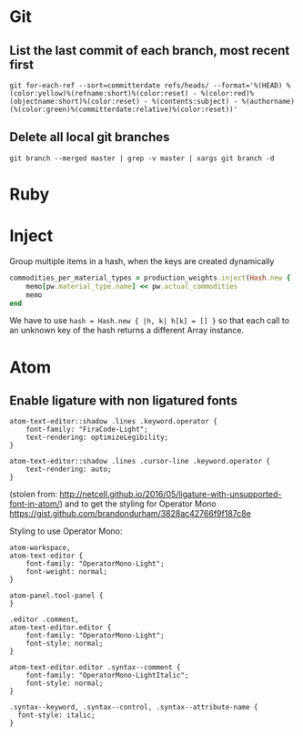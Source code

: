 # Git
## List the last commit of each branch, most recent first

    git for-each-ref --sort=committerdate refs/heads/ --format='%(HEAD) %(color:yellow)%(refname:short)%(color:reset) - %(color:red)%(objectname:short)%(color:reset) - %(contents:subject) - %(authorname) (%(color:green)%(committerdate:relative)%(color:reset))'

## Delete all local git branches

    git branch --merged master | grep -v master | xargs git branch -d

# Ruby

# Inject
Group multiple items in a hash, when the keys are created dynamically

``` Ruby
commodities_per_material_types = production_weights.inject(Hash.new { |h, k| h[k] = [] }) do |memo, pw|
    memo[pw.material_type.name] << pw.actual_commodities
	memo
end
```

We have to use `hash = Hash.new { |h, k| h[k] = [] }` so that each call to an unknown key of the hash returns a different Array instance. 


# Atom

## Enable ligature with non ligatured fonts

    atom-text-editor::shadow .lines .keyword.operator {
        font-family: "FiraCode-Light";
        text-rendering: optimizeLegibility;
    }

    atom-text-editor::shadow .lines .cursor-line .keyword.operator {
        text-rendering: auto;
    }

(stolen from: http://netcell.github.io/2016/05/ligature-with-unsupported-font-in-atom/)
and to get the styling for Operator Mono https://gist.github.com/brandondurham/3828ac42766f9f187c8e

Styling to use Operator Mono:

    atom-workspace,
    atom-text-editor {
        font-family: "OperatorMono-Light";
        font-weight: normal;
    }

    atom-panel.tool-panel {
    }

    .editor .comment,
    atom-text-editor.editor {
        font-family: "OperatorMono-Light";
        font-style: normal;
    }

    atom-text-editor.editor .syntax--comment {
        font-family: "OperatorMono-LightItalic";
        font-style: normal;
    }

    .syntax--keyword, .syntax--control, .syntax--attribute-name {
      font-style: italic;
    }
